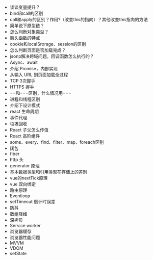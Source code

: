 - 谈谈变量提升？
- bind和call的区别
- call和apply的区别？作用?（改变this的指向）？其他改变this指向的方法
- 简单说下原型链？
- 怎么判断对象类型？
- 箭头函数的特点
- cookie和localSrorage、session的区别
- 怎么判断页面是否加载完成？
- jsonp解决跨域问题，回调函数怎么执行的？
- Async、await
- 介绍 Promise，内部实现
- 从输入 URL 到页面加载全过程
- TCP 3次握手
- HTTPS 握手
- ==和===区别，什么情况用===
- 进程和线程区别
- 介绍下设计模式
- react 生命周期
- 事件代理
- 垃圾回收
- React 子父怎么传值
- React 高阶组件
- some、every、find、filter、map、foreach区别
- 闭包
- fiber
- http 头
- generator 原理
- 基本数据类型和引⽤类型在存储上的差别
- vue的nextTick原理
- vue 双向绑定
- 路由原理
- Eventloop
- setTimeout 倒计时误差
- 防抖
- 数组降维
- 深拷贝
- Service worker
- 浏览器缓存
- 浏览器性能问题
- MVVM
- VDOM
- setState